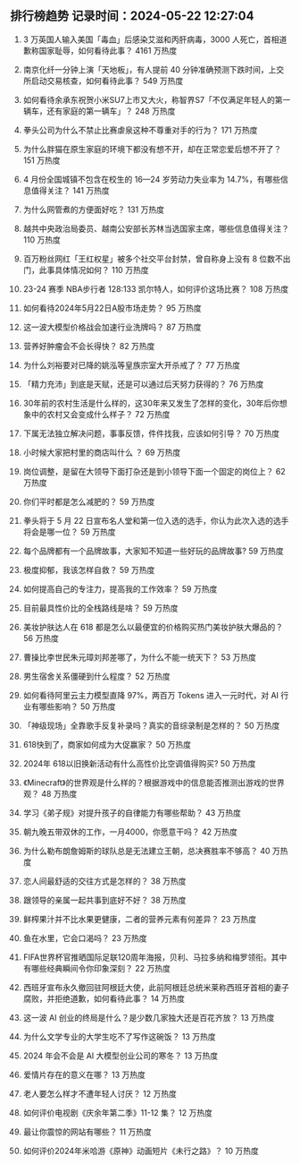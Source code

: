 
## 排行榜趋势 记录时间：2024-05-22 12:27:04
  
  1. 3 万英国人输入美国「毒血」后感染艾滋和丙肝病毒，3000 人死亡，首相道歉称国家耻辱，如何看待此事？ 4161 万热度
    
  2. 南京化纤一分钟上演「天地板」，有人提前 40 分钟准确预测下跌时间，上交所启动交易核查，如何看待此事？ 549 万热度
    
  3. 如何看待余承东祝贺小米SU7上市又大火，称智界S7「不仅满足年轻人的第一辆车，还有家庭的第一辆车」？ 248 万热度
    
  4. 拳头公司为什么不禁止比赛虐泉这种不尊重对手的行为？ 171 万热度
    
  5. 为什么胖猫在原生家庭的环境下都没有想不开，却在正常恋爱后想不开了？ 151 万热度
    
  6. 4 月份全国城镇不包含在校生的 16—24 岁劳动力失业率为 14.7%，有哪些信息值得关注？ 141 万热度
    
  7. 为什么网管煮的方便面好吃？ 131 万热度
    
  8. 越共中央政治局委员、越南公安部长苏林当选国家主席，哪些信息值得关注？ 110 万热度
    
  9. 百万粉丝网红「王红权星」被多个社交平台封禁，曾自称身上没有 8 位数不出门，此事具体情况如何？ 110 万热度
    
  10. 23-24 赛季 NBA步行者 128:133 凯尔特人，如何评价这场比赛？ 108 万热度
    
  11. 如何看待2024年5月22日A股市场走势？ 95 万热度
    
  12. 这一波大模型价格战会加速行业洗牌吗？ 87 万热度
    
  13. 营养好肿瘤会不会长得快？ 82 万热度
    
  14. 为什么刘裕要对已降的姚泓等皇族宗室大开杀戒了？ 77 万热度
    
  15. 「精力充沛」到底是天赋，还是可以通过后天努力获得的？ 76 万热度
    
  16. 30年前的农村生活是什么样的，这30年来又发生了怎样的变化，30年后你想象中的农村又会变成什么样子？ 72 万热度
    
  17. 下属无法独立解决问题，事事反馈，件件找我，应该如何引导？ 70 万热度
    
  18. 小时候大家把村里的商店叫什么 ？ 69 万热度
    
  19. 岗位调整，是留在大领导下面打杂还是到小领导下面一个固定的岗位上？ 62 万热度
    
  20. 你们平时都是怎么减肥的？ 59 万热度
    
  21. 拳头将于 5 月 22 日宣布名人堂和第一位入选的选手，你认为此次入选的选手将会是哪一位？ 59 万热度
    
  22. 每个品牌都有一个品牌故事，大家知不知道一些好玩的品牌故事? 59 万热度
    
  23. 极度抑郁，我该怎样自救？ 59 万热度
    
  24. 如何提高自己的专注力，提高我的工作效率？ 59 万热度
    
  25. 目前最具性价比的全栈路线是啥？ 59 万热度
    
  26. 美妆护肤达人在 618 都是怎么以最便宜的价格购买热门美妆护肤大爆品的？ 56 万热度
    
  27. 曹操比李世民朱元璋刘邦差哪了，为什么不能一统天下？ 53 万热度
    
  28. 男生宿舍关系僵硬到什么程度？ 52 万热度
    
  29. 如何看待阿里云主力模型直降 97%，两百万 Tokens 进入一元时代，对 AI 行业有哪些影响？ 50 万热度
    
  30. 「神级现场」全靠歌手反复补录吗？真实的音综录制是怎样的？ 50 万热度
    
  31. 618快到了，商家如何成为大促赢家？ 50 万热度
    
  32. 2024年 618以旧换新活动有什么高性价比空调值得购买? 50 万热度
    
  33. 《Minecraft》的世界观是什么样的？根据游戏中的信息能否推测出游戏的世界观？ 48 万热度
    
  34. 学习《弟子规》对提升孩子的自律能力有哪些帮助？ 43 万热度
    
  35. 朝九晚五带双休的工作，一月4000，你愿意干吗？ 42 万热度
    
  36. 为什么勒布朗詹姆斯的球队总是无法建立王朝，总决赛胜率不够高？ 40 万热度
    
  37. 恋人间最舒适的交往方式是怎样的？ 38 万热度
    
  38. 跟领导的亲属一起共事到底好不好？ 38 万热度
    
  39. 鲜榨果汁并不比水果更健康，二者的营养元素有何差异？ 23 万热度
    
  40. 鱼在水里，它会口渴吗？ 23 万热度
    
  41. FIFA世界杯官推晒国际足联120周年海报，贝利、马拉多纳和梅罗领衔。其中有哪些经典瞬间令你印象深刻？ 22 万热度
    
  42. 西班牙宣布永久撤回驻阿根廷大使，此前阿根廷总统米莱称西班牙首相的妻子腐败，并拒绝道歉，如何看待此事？ 14 万热度
    
  43. 这一波 AI 创业的终局是什么？是少数几家独大还是百花齐放？ 13 万热度
    
  44. 为什么文学专业的大学生吃不了写作这碗饭？ 13 万热度
    
  45. 2024 年会不会是 AI 大模型创业公司的寒冬？ 13 万热度
    
  46. 爱情片存在的意义在哪？ 13 万热度
    
  47. 老人要怎么样才不遭年轻人讨厌？ 12 万热度
    
  48. 如何评价电视剧《庆余年第二季》11-12 集？ 12 万热度
    
  49. 最让你震惊的网站有哪些？ 11 万热度
    
  50. 如何评价2024年米哈游《原神》动画短片《未行之路》？ 10 万热度
    